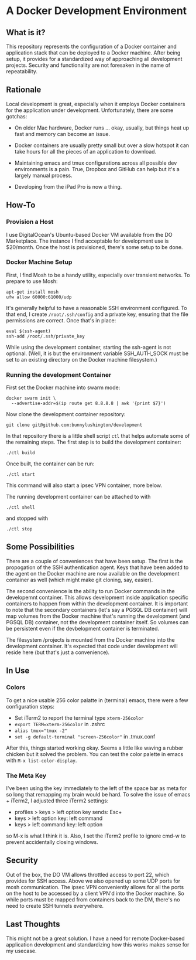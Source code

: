 # A Docker Development Environment

## What is it?

This repository represents the configuration of a Docker container and
application stack that can be deployed to a Docker machine.  After being
setup, it provides for a standardized way of approaching all development
projects.  Security and functionality are not foresaken in the name of
repeatability.

## Rationale

Local development is great, especially when it employs Docker containers for
the application under development.  Unfortunately, there are some gotchas:

  - On older Mac hardware, Docker runs ... okay, usually, but things heat
    up fast and memory can become an issue.

  - Docker containers are usually pretty small but over a slow hotspot it
    can take hours for all the pieces of an application to download.

  - Maintaining emacs and tmux configurations across all possible dev
    environments is a pain.  True, Dropbox and GitHub can help but it's
    a largely manual process.

  - Developing from the iPad Pro is now a thing.

## How-To

### Provision a Host

I use DigitalOcean's Ubuntu-based Docker VM available from the DO Marketplace.
The instance I find acceptable for development use is $20/month.  Once the host
is provisioned, there's some setup to be done.

### Docker Machine Setup

First, I find Mosh to be a handy utility, especially over transient networks.
To prepare to use Mosh:

```
apt-get install mosh
ufw allow 60000:61000/udp
```

It's generally helpful to have a reasonable SSH environment configured.  To that
end, I create `/root/.ssh/config` and a private key, ensuring that the file
permissions are correct.  Once that's in place:

```
eval $(ssh-agent)
ssh-add /root/.ssh/private_key
```

While using the development container, starting the ssh-agent is not optional.
(Well, it is but the environment variable SSH_AUTH_SOCK must be set to an
existing directory on the Docker machine filesystem.)

### Running the development Container

First set the Docker machine into swarm mode:

```
docker swarm init \
  --advertise-addr=$(ip route get 8.8.8.8 | awk '{print $7}')
```

Now clone the development container repository:

```
git clone git@github.com:bunnylushington/development
```

In that repository there is a little shell script `ctl` that helps automate some
of the remaining steps.  The first step is to build the development container:

```
./ctl build
```

Once built, the container can be run:

```
./ctl start
```

This command will also start a ipsec VPN container, more below.

The running development container can be attached to with

```
./ctl shell
```

and stopped with

```
./ctl stop
```


## Some Possibilities

There are a couple of conveniences that have been setup.  The first is the
propogation of the SSH authentication agent.  Keys that have been added to
the agent on the Docker machine are now available on the development container
as well (which might make git cloning, say, easier).

The second convenience is the ability to run Docker commands in the developemnt
container.  This allows development inside application specific containers to
happen from within the development container.  It is important to note that the
secondary containers (let's say a PGSQL DB container) will map volumes from
the Docker machine that's running the development (and PGSQL DB) container, not
the development container itself.  So volumes can be persistent even if the
devbelopment container is terminated.

The filesystem /projects is mounted from the Docker machine into the development
container.  It's expected that code under development will reside here (but
that's just a convenience).

## In Use

### Colors

To get a nice usable 256 color palatte in (terminal) emacs, there were
a few configuration steps:

  - Set iTerm2 to report the terminal type `xterm-256color`
  - `export TERM=xterm-256color` in .zshrc
  - `alias tmux="tmux -2"`
  - `set -g default-terminal "screen-256color"` in .tmux.conf
  
After this, things started working okay.  Seems a little like waving a
rubber chicken but it solved the problem.  You can test the color palette
in emacs with `M-x list-color-display`.

### The Meta Key

I've been using the key immediately to the left of the space bar as meta
for so long that remapping my brain would be hard.  To solve the issue of 
emacs + iTerm2, I adjusted three iTerm2 settings:

  - profiles > keys > left option key sends: Esc+
  - keys > left option key: left command
  - keys > left command key: left option
  
so M-x is what I think it is.  Also, I set the iTerm2 profile to
ignore cmd-w to prevent accidentally closing windows.
  

## Security

Out of the box, the DO VM allows throttled access to port 22, which
provides for SSH access.  Above we also opened up some UDP ports for
mosh communication.  The ipsec VPN conveniently allows for all the
ports on the host to be accessed by a client VPN'd into the Docker
machine.  So while ports must be mapped from containers back to the
DM, there's no need to create SSH tunnels everywhere.

## Last Thoughts

This might not be a great solution.  I have a need for remote Docker-based
application development and standardizing how this works makes sense for my
usecase.  
